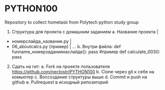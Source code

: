 # PYTHON100
Repository to collect hometask from Polytech python study group
1)	Структура для проекта с домашним заданием
a.	Название проекта
|
- номерслайда_название.py
|
- 06_aboutcalcs.py (пример)
|
…
b.	Внутри файла:
def funname_номерзаданиянаслайде():
        pass
#пример
def calculate_003():
        pass
2)	Сдать на гит:
a.	Fork на проекте пользователя https://github.com/nectostr/PYTHON100
b.	Clone через git к себе на комьютер
c.	Воссоздание структуры выше
d.	Commit и push на github
e.	Pullrequest в исходный репозиторий

